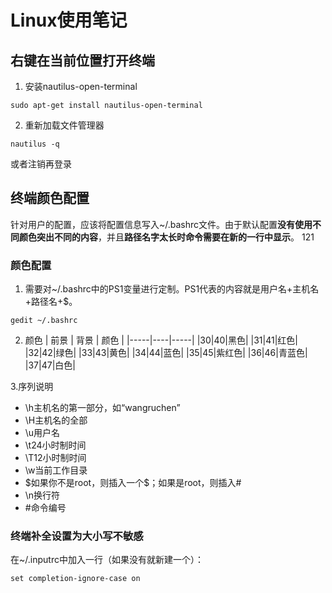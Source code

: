 # Linux使用笔记

## 右键在当前位置打开终端
1. 安装nautilus-open-terminal
```
sudo apt-get install nautilus-open-terminal
```

2. 重新加载文件管理器
```
nautilus -q
```
或者注销再登录

## 终端颜色配置
针对用户的配置，应该将配置信息写入~/.bashrc文件。由于默认配置**没有使用不同颜色突出不同的内容**，并且**路径名字太长时命令需要在新的一行中显示**。
121
### 颜色配置
1. 需要对~/.bashrc中的PS1变量进行定制。PS1代表的内容就是用户名+主机名+路径名+$。
```
gedit ~/.bashrc
```

2. 颜色
| 前景 | 背景 | 颜色 |
|-----|----|-----|
|30|40|黑色|
|31|41|红色|
|32|42|绿色|
|33|43|黄色|
|34|44|蓝色|
|35|45|紫红色|
|36|46|青蓝色|
|37|47|白色|

3.序列说明
- \h主机名的第一部分，如“wangruchen”
- \H主机名的全部
- \u用户名
- \t24小时制时间
- \T12小时制时间
- \w当前工作目录
- \$如果你不是root，则插入一个$；如果是root，则插入#
- \n换行符
- \#命令编号

### 终端补全设置为大小写不敏感
在~/.inputrc中加入一行（如果没有就新建一个）：
```
set completion-ignore-case on
```


